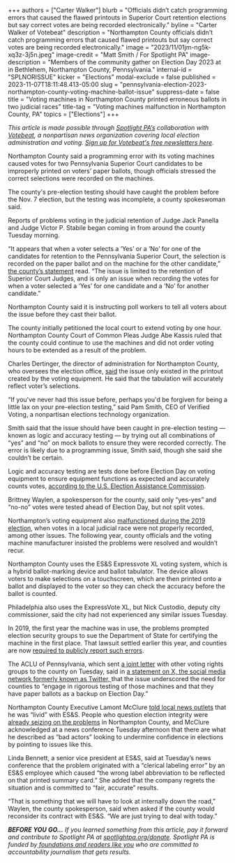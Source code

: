 +++
authors = ["Carter Walker"]
blurb = "Officials didn’t catch programming errors that caused the flawed printouts in Superior Court retention elections but say correct votes are being recorded electronically."
byline = "Carter Walker of Votebeat"
description = "Northampton County officials didn’t catch programming errors that caused flawed printouts but say correct votes are being recorded electronically."
image = "2023/11/01jm-ng5k-xq3z-3j5n.jpeg"
image-credit = "Matt Smith / For Spotlight PA"
image-description = "Members of the community gather on Election Day 2023 at in Bethlehem, Northampton County, Pennsylvania."
internal-id = "SPLNORISSUE"
kicker = "Elections"
modal-exclude = false
published = 2023-11-07T18:11:48.413-05:00
slug = "pennsylvania-election-2023-northampton-county-voting-machine-ballot-issue"
suppress-date = false
title = "Voting machines in Northampton County printed erroneous ballots in two judicial races"
title-tag = "Voting machines malfunction in Northampton County, PA"
topics = ["Elections"]
+++

<em>This article is made possible through </em><a href="https://www.spotlightpa.org/"><em>Spotlight PA’s</em></a><em> collaboration with </em><a href="https://www.votebeat.org/"><em>Votebeat</em></a><em>, a nonpartisan news organization covering local election administration and voting. </em><a href="https://www.votebeat.org/newsletters/"><em>Sign up for Votebeat&#39;s free newsletters here</em></a><em>.</em>

Northampton County said a programming error with its voting machines caused votes for two Pennsylvania Superior Court candidates to be improperly printed on voters’ paper ballots, though officials stressed the correct selections were recorded on the machines.

The county&#39;s pre-election testing should have caught the problem before the Nov. 7 election, but the testing was incomplete, a county spokeswoman said.

Reports of problems voting in the judicial retention of Judge Jack Panella and Judge Victor P. Stabile began coming in from around the county Tuesday morning.

“It appears that when a voter selects a ‘Yes’ or a ‘No’ for one of the candidates for retention to the Pennsylvania Superior Court, the selection is recorded on the paper ballot and on the machine for the other candidate,” <a href="https://www.northamptoncounty.org/CTYEXEC/Pages/Press-Releases.aspx">the county’s statement</a> read. “The issue is limited to the retention of Superior Court Judges, and is only an issue when recording the votes for when a voter selected a ‘Yes’ for one candidate and a ‘No’ for another candidate.”

<script src="https://www.spotlightpa.org/embed.js" async></script><div data-spl-embed-version="1" data-spl-src="https://www.spotlightpa.org/embeds/newsletter/"></div>

Northampton County said it is instructing poll workers to tell all voters about the issue before they cast their ballot.

The county initially petitioned the local court to extend voting by one hour. Northampton County Court of Common Pleas Judge Abe Kassis ruled that the county could continue to use the machines and did not order voting hours to be extended as a result of the problem.

Charles Dertinger, the director of administration for Northampton County, who oversees the election office, <a href="https://www.youtube.com/live/H4zAV9Rpbs0?si=M1Q6Pcw19GnuaFWa&amp;t=329">said</a> the issue only existed in the printout created by the voting equipment. He said that the tabulation will accurately reflect voter’s selections.

“If you&#39;ve never had this issue before, perhaps you&#39;d be forgiven for being a little lax on your pre-election testing,” said Pam Smith, CEO of Verified Voting, a nonpartisan elections technology organization.

Smith said that the issue should have been caught in pre-election testing — known as logic and accuracy testing — by trying out all combinations of “yes” and “no” on mock ballots to ensure they were recorded correctly. The error is likely due to a programming issue, Smith said, though she said she couldn’t be certain.

Logic and accuracy testing are tests done before Election Day on voting equipment to ensure equipment functions as expected and accurately counts votes, <u>according to the U.S. Election Assistance Commission</u>.

Brittney Waylen, a spokesperson for the county, said only “yes-yes” and “no-no” votes were tested ahead of Election Day, but not split votes.

Northampton’s voting equipment also <a href="https://www.spotlightpa.org/news/2020/10/pa-northampton-county-voting-machines-glitches-presidential-election/">malfunctioned during the 2019 election</a>, when votes in a local judicial race were not properly recorded, among other issues. The following year, county officials and the voting machine manufacturer insisted the problems were resolved and wouldn’t recur.

Northampton County uses the ES&amp;S Expressvote XL voting system, which is a hybrid ballot-marking device and ballot tabulator. The device allows voters to make selections on a touchscreen, which are then printed onto a ballot and displayed to the voter so they can check the accuracy before the ballot is counted.

Philadelphia also uses the ExpressVote XL, but Nick Custodio, deputy city commissioner, said the city had not experienced any similar issues Tuesday.

In 2019, the first year the machine was in use, the problems prompted election security groups to sue the Department of State for certifying the machine in the first place. That lawsuit settled earlier this year, and counties are now <a href="https://www.votebeat.org/pennsylvania/2023/8/18/23837562/voting-machine-malfunction-reports-public-database-election-lawsuit/">required to publicly report such errors</a>.

The ACLU of Pennsylvania, which sent <a href="https://t.co/XD3FwKHrrZ">a joint letter</a> with other voting rights groups to the county on Tuesday, said in <a href="https://twitter.com/aclupa/status/1721978016362811733">a statement on X, the social media network formerly known as Twitter, </a>that the issue underscored the need for counties to “engage in rigorous testing of those machines and that they have paper ballots as a backup on Election Day.”

<script src="https://www.spotlightpa.org/embed.js" async></script><div data-spl-embed-version="1" data-spl-src="https://www.spotlightpa.org/embeds/donate/"></div>

Northampton County Executive Lamont McClure <a href="https://www.lehighvalleynews.com/elections/election-2023-widespread-voting-machine-problems-reported-in-northampton-county">told local news outlets</a> that he was “livid” with ES&amp;S. People who question election integrity were <a href="https://twitter.com/abrahamhamadeh/status/1721983962778886514?s=46&amp;t=UQBYjZ2Ni_IbmeUwNjHQUw">already seizing on the problems</a> in Northampton County, and McClure acknowledged at a news conference Tuesday afternoon that there are what he described as “bad actors” looking to undermine confidence in elections by pointing to issues like this.

Linda Bennett, a senior vice president at ES&amp;S, said at Tuesday’s news conference that the problem originated with a “clerical labeling error” by an ES&amp;S employee which caused “the wrong label abbreviation to be reflected on that printed summary card.” She added that the company regrets the situation and is committed to “fair, accurate” results.

“That is something that we will have to look at internally down the road,” Waylen, the county spokesperson, said when asked if the county would reconsider its contract with ES&amp;S. “We are just trying to deal with today.”

<strong><em>BEFORE YOU GO…</em></strong><em> If you learned something from this article, pay it forward and contribute to Spotlight PA at </em><a href="http://spotlightpa.org/donate"><em>spotlightpa.org/donate</em></a><em>. Spotlight PA is funded by</em><a href="https://www.spotlightpa.org/support"><em> foundations and readers like you</em></a><em> who are committed to accountability journalism that gets results.</em>

